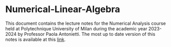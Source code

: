 # Numerical-Linear-Algebra
This document contains the lecture notes for the Numerical Analysis course held at Polytechnique University of Milan during the academic year 2023-2024 by Professor Paola Antonietti. 
The most up to date version of this notes is available at this [link](https://www.overleaf.com/read/wnkgdbzwhdtd).

